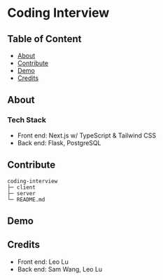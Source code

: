 # Coding Interview  

## Table of Content

- [About](#about)
- [Contribute](#contribute)
- [Demo](#demo)
- [Credits](#credits)

## About

### Tech Stack

- Front end: Next.js w/ TypeScript & Tailwind CSS
- Back end: Flask, PostgreSQL

## Contribute

```
coding-interview
├─ client        
├─ server     
└─ README.md
```

## Demo

## Credits

- Front end: Leo Lu
- Back end: Sam Wang, Leo Lu
